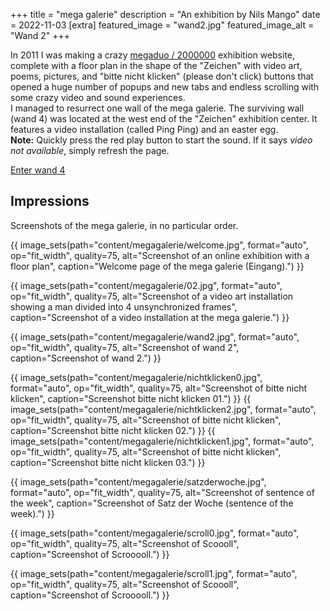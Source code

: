 +++
title = "mega galerie"
description = "An exhibition by Nils Mango"
date = 2022-11-03
[extra]
featured_image = "wand2.jpg"
featured_image_alt = "Wand 2"
+++

In 2011 I was making a crazy [megaduo / 2000000](/megaduo) exhibition website, complete with a floor plan in the shape of the "Zeichen" with video art, poems, pictures, and "bitte nicht klicken" (please don't click) buttons that opened a huge number of popups and new tabs and endless scrolling with some crazy video and sound experiences.  
I managed to resurrect one wall of the mega galerie. The surviving wall (wand 4) was located at the west end of the "Zeichen" exhibition center. It features a video installation (called Ping Ping) and an easter egg.  
**Note:** Quickly press the red play button to start the sound. If it says *video not available*, simply refresh the page.

<a href="/wand4" class="customButton">Enter wand 4</a>

## Impressions
Screenshots of the mega galerie, in no particular order.

{{ image_sets(path="content/megagalerie/welcome.jpg", format="auto", op="fit_width", quality=75, alt="Screenshot of an online exhibition with a floor plan", caption="Welcome page of the mega galerie (Eingang).") }}

{{ image_sets(path="content/megagalerie/02.jpg", format="auto", op="fit_width", quality=75, alt="Screenshot of a video art installation showing a man divided into 4 unsynchronized frames", caption="Screenshot of a video installation at the mega galerie.") }}

{{ image_sets(path="content/megagalerie/wand2.jpg", format="auto", op="fit_width", quality=75, alt="Screenshot of wand 2", caption="Screenshot of wand 2.") }}


{{ image_sets(path="content/megagalerie/nichtklicken0.jpg", format="auto", op="fit_width", quality=75, alt="Screenshot of bitte nicht klicken", caption="Screenshot bitte nicht klicken 01.") }}
{{ image_sets(path="content/megagalerie/nichtklicken2.jpg", format="auto", op="fit_width", quality=75, alt="Screenshot of bitte nicht klicken", caption="Screenshot bitte nicht klicken 02.") }}
{{ image_sets(path="content/megagalerie/nichtklicken1.jpg", format="auto", op="fit_width", quality=75, alt="Screenshot of bitte nicht klicken", caption="Screenshot bitte nicht klicken 03.") }}


{{ image_sets(path="content/megagalerie/satzderwoche.jpg", format="auto", op="fit_width", quality=75, alt="Screenshot of sentence of the week", caption="Screenshot of Satz der Woche (sentence of the week).") }}

{{ image_sets(path="content/megagalerie/scroll0.jpg", format="auto", op="fit_width", quality=75, alt="Screenshot of Scoooll", caption="Screenshot of Scrooooll.") }}

{{ image_sets(path="content/megagalerie/scroll1.jpg", format="auto", op="fit_width", quality=75, alt="Screenshot of Scoooll", caption="Screenshot of Scrooooll.") }}
